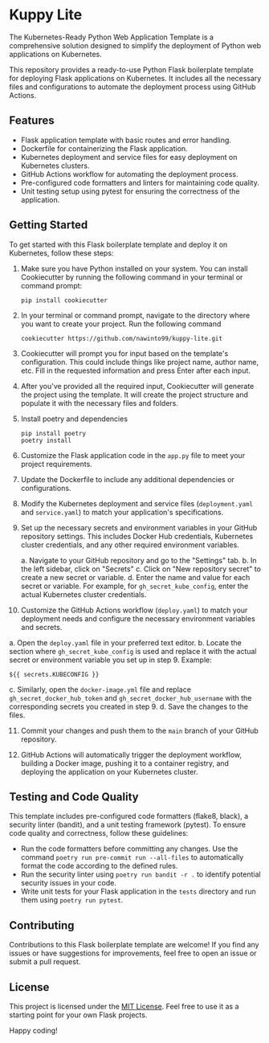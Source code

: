 # Kuppy Lite
The Kubernetes-Ready Python Web Application Template is a comprehensive solution designed to simplify the deployment of Python web applications on Kubernetes.

This repository provides a ready-to-use Python Flask boilerplate template for deploying Flask applications on Kubernetes. It includes all the necessary files and configurations to automate the deployment process using GitHub Actions.

## Features

- Flask application template with basic routes and error handling.
- Dockerfile for containerizing the Flask application.
- Kubernetes deployment and service files for easy deployment on Kubernetes clusters.
- GitHub Actions workflow for automating the deployment process.
- Pre-configured code formatters and linters for maintaining code quality.
- Unit testing setup using pytest for ensuring the correctness of the application.

## Getting Started

To get started with this Flask boilerplate template and deploy it on Kubernetes, follow these steps:

1. Make sure you have Python installed on your system. You can install Cookiecutter by running the following command in your terminal or command prompt:
   ```
   pip install cookiecutter
   ```

2. In your terminal or command prompt, navigate to the directory where you want to create your project. Run the following command
   ```
   cookiecutter https://github.com/nawinto99/kuppy-lite.git
   ```

3. Cookiecutter will prompt you for input based on the template's configuration. This could include things like project name, author name, etc. Fill in the requested information and press Enter after each input.

4. After you've provided all the required input, Cookiecutter will generate the project using the template. It will create the project structure and populate it with the necessary files and folders.

5. Install poetry and dependencies
     ```
     pip install poetry
     poetry install
     ```
6. Customize the Flask application code in the `app.py` file to meet your project requirements.

7. Update the Dockerfile to include any additional dependencies or configurations.

8. Modify the Kubernetes deployment and service files (`deployment.yaml` and `service.yaml`) to match your application's specifications.

9. Set up the necessary secrets and environment variables in your GitHub repository settings. This includes Docker Hub credentials, Kubernetes cluster credentials, and any other required environment variables.

   a. Navigate to your GitHub repository and go to the "Settings" tab.
   b. In the left sidebar, click on "Secrets"
   c. Click on "New repository secret" to create a new secret or variable.
   d. Enter the name and value for each secret or variable. For example, for `gh_secret_kube_config`, enter the actual Kubernetes cluster credentials.

10. Customize the GitHub Actions workflow (`deploy.yaml`) to match your deployment needs and configure the necessary environment variables and secrets.

   a. Open the `deploy.yaml` file in your preferred text editor.
   b. Locate the section where `gh_secret_kube_config` is used and replace it with the actual secret or environment variable you set up in step 9.
   Example:
   ```
   ${{ secrets.KUBECONFIG }}
   ```
   c. Similarly, open the `docker-image.yml` file and replace `gh_secret_docker_hub_token` and `gh_secret_docker_hub_username` with the corresponding secrets you created in step 9.
   d. Save the changes to the files.

11. Commit your changes and push them to the `main` branch of your GitHub repository.

12. GitHub Actions will automatically trigger the deployment workflow, building a Docker image, pushing it to a container registry, and deploying the application on your Kubernetes cluster.

## Testing and Code Quality

This template includes pre-configured code formatters (flake8, black), a security linter (bandit), and a unit testing framework (pytest). To ensure code quality and correctness, follow these guidelines:

- Run the code formatters before committing any changes. Use the command `poetry run pre-commit run --all-files` to automatically format the code according to the defined rules.
- Run the security linter using `poetry run bandit -r .` to identify potential security issues in your code.
- Write unit tests for your Flask application in the `tests` directory and run them using `poetry run pytest`.

## Contributing

Contributions to this Flask boilerplate template are welcome! If you find any issues or have suggestions for improvements, feel free to open an issue or submit a pull request.

## License

This project is licensed under the [MIT License](LICENSE). Feel free to use it as a starting point for your own Flask projects.

Happy coding!
